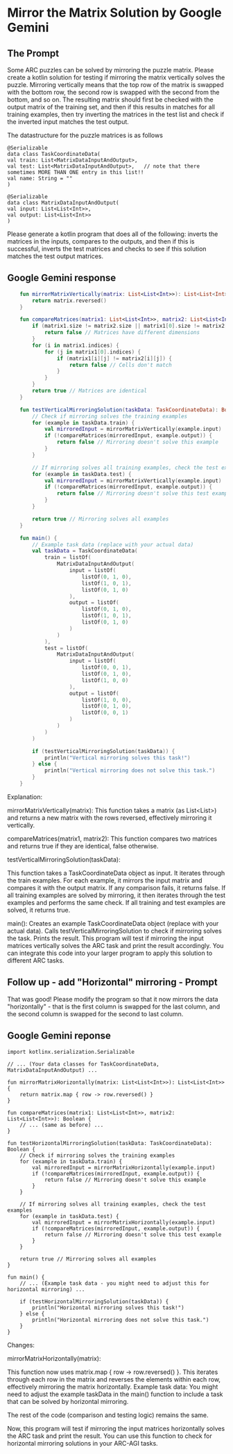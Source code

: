 # Mirror the Matrix Solution by Google Gemini

## The Prompt

Some ARC puzzles can be solved by mirroring the puzzle matrix.  Please 
create a kotlin solution for testing if mirroring the matrix vertically 
solves the puzzle.  Mirroring vertically means that the top row of the matrix 
is swapped with the bottom row, the second row is swapped with the second from 
the bottom, and so on.  The resulting matrix should first be checked with the 
output matrix of the training set, and then if this results in matches for all 
training examples, then try inverting the matrices in the test list and check 
if the inverted input matches the test output.

The datastructure for the puzzle matrices is as follows

```
@Serializable
data class TaskCoordinateData(
val train: List<MatrixDataInputAndOutput>,
val test: List<MatrixDataInputAndOutput>,   // note that there sometimes MORE THAN ONE entry in this list!!
val name: String = ""
)

@Serializable
data class MatrixDataInputAndOutput(
val input: List<List<Int>>,
val output: List<List<Int>>
)
```

Please generate a kotlin program that does all of the following: 
inverts the matrices in the inputs, compares to the outputs, and then 
if this is successful, inverts the test matrices and checks to see if this 
solution matches the test output matrices.

## Google Gemini response

```kotlin
    fun mirrorMatrixVertically(matrix: List<List<Int>>): List<List<Int>> {
        return matrix.reversed()
    }

    fun compareMatrices(matrix1: List<List<Int>>, matrix2: List<List<Int>>): Boolean {
        if (matrix1.size != matrix2.size || matrix1[0].size != matrix2[0].size) {
            return false // Matrices have different dimensions
        }
        for (i in matrix1.indices) {
            for (j in matrix1[0].indices) {
                if (matrix1[i][j] != matrix2[i][j]) {
                    return false // Cells don't match
                }
            }
        }
        return true // Matrices are identical
    }

    fun testVerticalMirroringSolution(taskData: TaskCoordinateData): Boolean {
        // Check if mirroring solves the training examples
        for (example in taskData.train) {
            val mirroredInput = mirrorMatrixVertically(example.input)
            if (!compareMatrices(mirroredInput, example.output)) {
                return false // Mirroring doesn't solve this example
            }
        }

        // If mirroring solves all training examples, check the test examples
        for (example in taskData.test) {
            val mirroredInput = mirrorMatrixVertically(example.input)
            if (!compareMatrices(mirroredInput, example.output)) {
                return false // Mirroring doesn't solve this test example
            }
        }

        return true // Mirroring solves all examples
    }

    fun main() {
        // Example task data (replace with your actual data)
        val taskData = TaskCoordinateData(
            train = listOf(
                MatrixDataInputAndOutput(
                    input = listOf(
                        listOf(0, 1, 0),
                        listOf(1, 0, 1),
                        listOf(0, 1, 0)
                    ),
                    output = listOf(
                        listOf(0, 1, 0),
                        listOf(1, 0, 1),
                        listOf(0, 1, 0)
                    )
                )
            ),
            test = listOf(
                MatrixDataInputAndOutput(
                    input = listOf(
                        listOf(0, 0, 1),
                        listOf(0, 1, 0),
                        listOf(1, 0, 0)
                    ),
                    output = listOf(
                        listOf(1, 0, 0),
                        listOf(0, 1, 0),
                        listOf(0, 0, 1)
                    )
                )
            )
        )

        if (testVerticalMirroringSolution(taskData)) {
            println("Vertical mirroring solves this task!")
        } else {
            println("Vertical mirroring does not solve this task.")
        }
    }
```

Explanation:

mirrorMatrixVertically(matrix): This function takes a matrix 
(as List<List<Int>>) and returns a new matrix with the rows reversed, 
effectively mirroring it vertically.

compareMatrices(matrix1, matrix2): This function compares two matrices 
and returns true if they are identical, false otherwise.

testVerticalMirroringSolution(taskData):

This function takes a TaskCoordinateData object as input.
It iterates through the train examples. For each example, it mirrors the 
input matrix and compares it with the output matrix. If any comparison fails, it returns false.
If all training examples are solved by mirroring, it then iterates through 
the test examples and performs the same check.
If all training and test examples are solved, it returns true.

main():
Creates an example TaskCoordinateData object (replace with your actual data).
Calls testVerticalMirroringSolution to check if mirroring solves the task.
Prints the result.
This program will test if mirroring the input matrices vertically solves the ARC 
task and print the result accordingly. You can integrate this code into your larger 
program to apply this solution to different ARC tasks.

## Follow up - add "Horizontal" mirroring - Prompt

That was good!   Please modify the program so that it 
now mirrors the data "horizontally" - that is the first column 
is swapped for the last column, and the second column is swapped 
for the second to last column.

## Google Gemini reponse

```
import kotlinx.serialization.Serializable

// ... (Your data classes for TaskCoordinateData, MatrixDataInputAndOutput) ...

fun mirrorMatrixHorizontally(matrix: List<List<Int>>): List<List<Int>> {
    return matrix.map { row -> row.reversed() }
}

fun compareMatrices(matrix1: List<List<Int>>, matrix2: List<List<Int>>): Boolean {
    // ... (same as before) ...
}

fun testHorizontalMirroringSolution(taskData: TaskCoordinateData): Boolean {
    // Check if mirroring solves the training examples
    for (example in taskData.train) {
        val mirroredInput = mirrorMatrixHorizontally(example.input)
        if (!compareMatrices(mirroredInput, example.output)) {
            return false // Mirroring doesn't solve this example
        }
    }

    // If mirroring solves all training examples, check the test examples
    for (example in taskData.test) {
        val mirroredInput = mirrorMatrixHorizontally(example.input)
        if (!compareMatrices(mirroredInput, example.output)) {
            return false // Mirroring doesn't solve this test example
        }
    }

    return true // Mirroring solves all examples
}

fun main() {
    // ... (Example task data - you might need to adjust this for horizontal mirroring) ...

    if (testHorizontalMirroringSolution(taskData)) {
        println("Horizontal mirroring solves this task!")
    } else {
        println("Horizontal mirroring does not solve this task.")
    }
}
```

Changes:

mirrorMatrixHorizontally(matrix):

This function now uses matrix.map { row -> row.reversed() }. 
This iterates through each row in the matrix and reverses the 
elements within each row, effectively mirroring the matrix horizontally.
Example task data: You might need to adjust the example taskData in 
the main() function to include a task that can be solved by horizontal mirroring.

The rest of the code (comparison and testing logic) remains the same.

Now, this program will test if mirroring the input matrices horizontally 
solves the ARC task and print the result. You can use this function to check 
for horizontal mirroring solutions in your ARC-AGI tasks.
